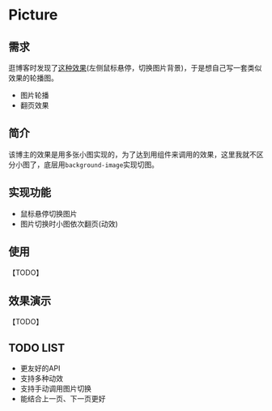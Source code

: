 # Picture #
## 需求 ##
逛博客时发现了[这种效果](http://ghmagical.com/)(左侧鼠标悬停，切换图片背景)，于是想自己写一套类似效果的轮播图。
* 图片轮播
* 翻页效果
## 简介 ##
该博主的效果是用多张小图实现的，为了达到用组件来调用的效果，这里我就不区分小图了，底层用`background-image`实现切图。
## 实现功能 ##
* 鼠标悬停切换图片
* 图片切换时小图依次翻页(动效)
## 使用 ##
【TODO】

## 效果演示 ##

【TODO】

## TODO LIST ##
* 更友好的API
* 支持多种动效
* 支持手动调用图片切换
* 能结合上一页、下一页更好
